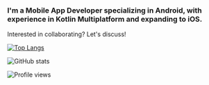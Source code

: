 ### I'm a Mobile App Developer specializing in Android, with experience in Kotlin Multiplatform and expanding to iOS.

Interested in collaborating? Let's discuss!

[![Top Langs](https://github-readme-stats.vercel.app/api/top-langs/?username=Egi10)](https://github.com/anuraghazra/github-readme-stats)

![GitHub stats](https://github-readme-stats.vercel.app/api?username=Egi10&show_icons=true)  

![Profile views](https://gpvc.arturio.dev/Egi10)  
